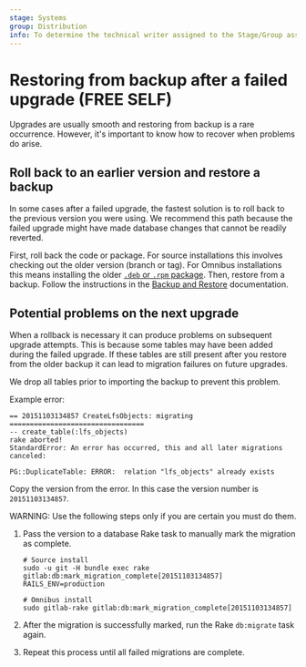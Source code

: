 ```yaml
---
stage: Systems
group: Distribution
info: To determine the technical writer assigned to the Stage/Group associated with this page, see https://about.gitlab.com/handbook/product/ux/technical-writing/#assignments
---
```


# Restoring from backup after a failed upgrade **(FREE SELF)**

Upgrades are usually smooth and restoring from backup is a rare occurrence.
However, it's important to know how to recover when problems do arise.

## Roll back to an earlier version and restore a backup

In some cases after a failed upgrade, the fastest solution is to roll back to
the previous version you were using. We recommend this path because the failed
upgrade might have made database changes that cannot be readily reverted.

First, roll back the code or package. For source installations this involves
checking out the older version (branch or tag). For Omnibus installations this
means installing the older
[`.deb` or `.rpm` package](https://packages.gitlab.com/gitlab). Then, restore from a
backup.
Follow the instructions in the
[Backup and Restore](../raketasks/backup_restore.md#restore-gitlab)
documentation.

## Potential problems on the next upgrade

When a rollback is necessary it can produce problems on subsequent upgrade
attempts. This is because some tables may have been added during the failed
upgrade. If these tables are still present after you restore from the
older backup it can lead to migration failures on future upgrades.

We drop all tables prior to importing the backup to prevent this problem.

Example error:

```plaintext
== 20151103134857 CreateLfsObjects: migrating =================================
-- create_table(:lfs_objects)
rake aborted!
StandardError: An error has occurred, this and all later migrations canceled:

PG::DuplicateTable: ERROR:  relation "lfs_objects" already exists
```

Copy the version from the error. In this case the version number is
`20151103134857`.

WARNING:
Use the following steps only if you are certain you must do them.

1. Pass the version to a database Rake task to manually mark the migration as
   complete.

   ```shell
   # Source install
   sudo -u git -H bundle exec rake gitlab:db:mark_migration_complete[20151103134857] RAILS_ENV=production

   # Omnibus install
   sudo gitlab-rake gitlab:db:mark_migration_complete[20151103134857]
   ```

1. After the migration is successfully marked, run the Rake `db:migrate` task again.
1. Repeat this process until all failed migrations are complete.
